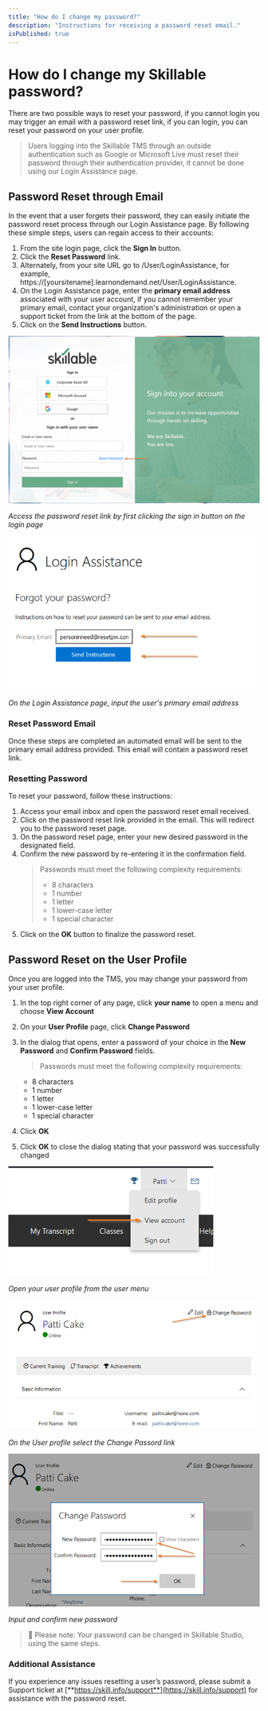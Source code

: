 ```yaml
---
title: "How do I change my password?"
description: "Instructions for receiving a password reset email."
isPublished: true
---
```


# How do I change my Skillable password?

There are two possible ways to reset your password, if you cannot login you may trigger an email with a password reset link, if you can login, you can reset your password on your user profile. 

> Users logging into the Skillable TMS through an outside authentication such as Google or Microsoft Live must reset their password through their authentication provider, it cannot be done using our Login Assistance page. 

## Password Reset through Email
In the event that a user forgets their password, they can easily initiate the password reset process through our Login Assistance page. By following these simple steps, users can regain access to their accounts:

1. From the site login page, click the **Sign In** button.
1. Click the **Reset Password** link.
1. Alternately, from your site URL go to /User/LoginAssistance, for example, https://[yoursitename].learnondemand.net/User/LoginAssistance.
1. On the Login Assistance page, enter the **primary email address** associated with your user account, if you cannot remember your primary email, contact your organization's administration or open a support ticket from the link at the bottom of the page.
1. Click on the **Send Instructions** button.

![](/tms/images/password-reset-link.png)

*Access the password reset link by first clicking the sign in button on the login page*

![](/tms/images/login-assistance.png)

*On the Login Assistance page, input the user's primary email address*

### Reset Password Email
Once these steps are completed an automated email will be sent to the primary email address provided. This email will contain a password reset link.

### Resetting Password
To reset your password, follow these instructions:
1. Access your email inbox and open the password reset email received.
1. Click on the password reset link provided in the email. This will redirect you to the password reset page.
1. On the password reset page, enter your new desired password in the designated field.
1. Confirm the new password by re-entering it in the confirmation field.
   > Passwords must meet the following complexity requirements: 
    > - 8 characters
    > - 1 number
    > - 1 letter
    > - 1 lower-case letter
    > - 1 special character
1. Click on the **OK** button to finalize the password reset.

## Password Reset on the User Profile
Once you are logged into the TMS, you may change your password from your user profile. 

1. In the top right corner of any page, click **your name** to open a menu and choose **View Account**
1. On your **User Profile** page, click **Change Password**
1. In the dialog that opens, enter a password of your choice in the **New Password** and **Confirm Password** fields.

    > Passwords must meet the following complexity requirements: 
    - 8 characters
    - 1 number
    - 1 letter
    - 1 lower-case letter
    - 1 special character
    
1. Click **OK**
1. Click **OK** to close the dialog stating that your password was successfully changed

![](/tms/images/view-account.png)

*Open your user profile from the user menu*


![](/tms/images/change-pw-link.png)

*On the User profile select the Change Passord link*


![](/tms/images/change-pw-dialog.png)

*Input and confirm new password*


> :small_blue_diamond: Please note: Your password can be changed in Skillable Studio, using the same steps.

### Additional Assistance
If you experience any issues resetting a user’s password, please submit a Support ticket at [**https://skill.info/support**](https://skill.info/support) for assistance with the password reset.


<!--search terms-->
<div hidden>
<b>update password</b>
<b>unable to login</b>
<b>password issues</b>
</div>
